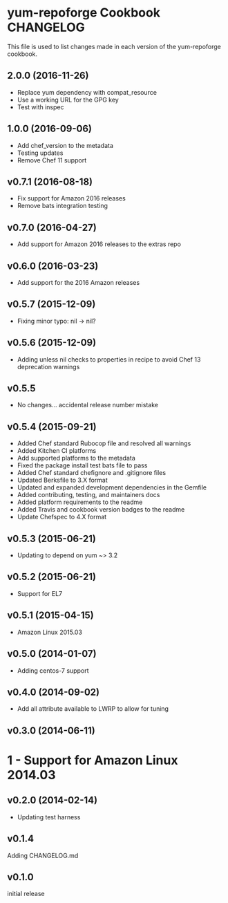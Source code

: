 # yum-repoforge Cookbook CHANGELOG

This file is used to list changes made in each version of the yum-repoforge cookbook.

## 2.0.0 (2016-11-26)
- Replace yum dependency with compat_resource
- Use a working URL for the GPG key
- Test with inspec

## 1.0.0 (2016-09-06)
- Add chef_version to the metadata
- Testing updates
- Remove Chef 11 support

## v0.7.1 (2016-08-18)

- Fix support for Amazon 2016 releases
- Remove bats integration testing

## v0.7.0 (2016-04-27)

- Add support for Amazon 2016 releases to the extras repo

## v0.6.0 (2016-03-23)

- Add support for the 2016 Amazon releases

## v0.5.7 (2015-12-09)

- Fixing minor typo: nil -> nil?

## v0.5.6 (2015-12-09)

- Adding unless nil checks to properties in recipe to avoid Chef 13 deprecation warnings

## v0.5.5

- No changes... accidental release number mistake

## v0.5.4 (2015-09-21)

- Added Chef standard Rubocop file and resolved all warnings
- Added Kitchen CI platforms
- Add supported platforms to the metadata
- Fixed the package install test bats file to pass
- Added Chef standard chefignore and .gitignore files
- Updated Berksfile to 3.X format
- Updated and expanded development dependencies in the Gemfile
- Added contributing, testing, and maintainers docs
- Added platform requirements to the readme
- Added Travis and cookbook version badges to the readme
- Update Chefspec to 4.X format

## v0.5.3 (2015-06-21)

- Updating to depend on yum ~> 3.2

## v0.5.2 (2015-06-21)

- Support for EL7

## v0.5.1 (2015-04-15)

- Amazon Linux 2015.03

## v0.5.0 (2014-01-07)

- Adding centos-7 support

## v0.4.0 (2014-09-02)

- Add all attribute available to LWRP to allow for tuning

## v0.3.0 (2014-06-11)

# 1 - Support for Amazon Linux 2014.03

## v0.2.0 (2014-02-14)

- Updating test harness

## v0.1.4

Adding CHANGELOG.md

## v0.1.0

initial release
